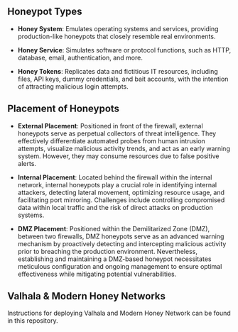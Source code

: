 ## Honeypot Types

- **Honey System**: Emulates operating systems and services, providing production-like honeypots that closely resemble real environments.

- **Honey Service**: Simulates software or protocol functions, such as HTTP, database, email, authentication, and more.

- **Honey Tokens**: Replicates data and fictitious IT resources, including files, API keys, dummy credentials, and bait accounts, with the intention of attracting malicious login attempts.

## Placement of Honeypots

- **External Placement**: Positioned in front of the firewall, external honeypots serve as perpetual collectors of threat intelligence. They effectively differentiate automated probes from human intrusion attempts, visualize malicious activity trends, and act as an early warning system. However, they may consume resources due to false positive alerts.

- **Internal Placement**: Located behind the firewall within the internal network, internal honeypots play a crucial role in identifying internal attackers, detecting lateral movement, optimizing resource usage, and facilitating port mirroring. Challenges include controlling compromised data within local traffic and the risk of direct attacks on production systems.

- **DMZ Placement**:  Positioned within the Demilitarized Zone (DMZ), between two firewalls, DMZ honeypots serve as an advanced warning mechanism by proactively detecting and intercepting malicious activity prior to breaching the production environment. Nevertheless, establishing and maintaining a DMZ-based honeypot necessitates meticulous configuration and ongoing management to ensure optimal effectiveness while mitigating potential vulnerabilities.

## Valhala & Modern Honey Networks

Instructions for deploying Valhala and Modern Honey Network can be found in this repository.
